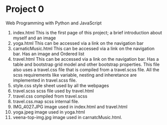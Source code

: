 # Project 0

Web Programming with Python and JavaScript
1.  index.html 
    This is the first page of this project; a brief introduction about myself and an image
2.  yoga.html
     This can be accessed via a link on the navigation bar
3.  carnaticMusic.html
        This can be accessed via a link on the navigation bar.  Has an image and Ordered list
4.  travel.html
        This can be accessed via a link on the navigation bar.  Has a table and bootstrap grid model and other bootstrap properties.  This file also uses a travel.css file that is compiled from a travel.scss file.  All the scss requirements like variable, nesting and inheretance are implemented in travel.scss file.
5.  style.css
        style sheet used by all the webpages
6.  travel.scss
        scss file used by travel.html
7.  travel.css
        compiled from travel.scss
8.  travel.css.map
        scss internal file.
9.  IMG_4027.JPG
        image used in index.html and travel.html
10. yoga.jpeg
        image used in yoga.html
11. veena-top-img.jpg
        image used in carnatcMusic.html.

